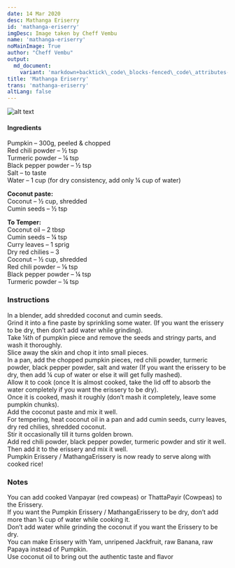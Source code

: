 ```yaml
---
date: 14 Mar 2020
desc: Mathanga Eriserry
id: 'mathanga-eriserry'
imgDesc: Image taken by Cheff Vembu
name: 'mathanga-eriserry'
noMainImage: True
author: "Cheff Vembu"
output:
  md_document:
    variant: 'markdown+backtick\_code\_blocks-fenced\_code\_attributes-header\_attributes'
title: 'Mathanga Eriserry'
trans: 'mathanga-eriserry'
altLang: false
---
```

<img src="/others/mathanga-eriserry/_main.png" alt="alt text" class="blogs_image">

#### Ingredients

Pumpkin – 300g, peeled & chopped  
Red chili powder – ½ tsp  
Turmeric powder – ¼ tsp  
Black pepper powder – ½  tsp  
Salt – to taste  
Water – 1 cup (for dry consistency, add only ¼ cup of water)  

**Coconut paste:**  
Coconut – ½ cup, shredded  
Cumin seeds –  ½ tsp  

**To Temper:**  
Coconut oil – 2 tbsp  
Cumin seeds – ¼ tsp  
Curry leaves – 1 sprig  
Dry red chilies – 3  
Coconut – ½ cup, shredded  
Red chili powder – ⅛ tsp  
Black pepper powder – ¼ tsp  
Turmeric powder – ¼ tsp  

### Instructions

In a blender, add shredded coconut and cumin seeds.  
Grind it into a fine paste by sprinkling some water. (If you want the erissery to be dry, then don’t add water while grinding).  
Take ¼th of pumpkin piece and remove the seeds and stringy parts, and wash it thoroughly.   
Slice away the skin and chop it into small pieces.  
In a pan, add the chopped pumpkin pieces, red chili powder, turmeric powder, black pepper powder, salt and water (If you want the erissery to be dry, then add ¼ cup of water or else it will get fully mashed).  
Allow it to cook (once It is almost cooked, take the lid off to absorb the water completely if you want the erissery to be dry).  
Once it is cooked, mash it roughly (don’t mash it completely, leave some pumpkin chunks).   
Add the coconut paste and mix it well.  
For tempering, heat coconut oil in a pan and add cumin seeds, curry leaves, dry red chilies, shredded coconut.  
Stir it occasionally till it turns golden brown.  
Add red chili powder, black pepper powder, turmeric powder and stir it well.   
Then add it to the erissery and mix it well.  
Pumpkin Erissery / MathangaErissery is now ready to serve along with cooked rice!  

### Notes

You can add cooked Vanpayar (red cowpeas) or ThattaPayir (Cowpeas) to the Erissery.  
If you want the Pumpkin Erissery / MathangaErissery to be dry, don’t add more than ¼ cup of water while cooking it.  
Don’t add water while grinding the coconut if you want the Erissery to be dry.  
You can make Erissery with Yam, unripened Jackfruit, raw Banana, raw Papaya instead of Pumpkin.  
Use coconut oil to bring out the authentic taste and flavor	  


<style>
table{
    border-collapse: collapse;
    border-spacing: 0;
    border:2px solid gray;
}

th{
    border:2px solid gray;
}

td{
    border:1px solid gray;
}
/* 
body{
font-family: 'Source Sans Pro', -apple-system, BlinkMacSystemFont, 'Segoe UI', Roboto, 'Helvetica Neue', Arial, sans-serif;
}
 */
</style>